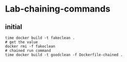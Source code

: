 # Lab-chaining-commands
## initial
```shell
time docker build -t fakeclean .
# get the value
docker rmi -f fakeclean
# chained run command
time docker build -t goodclean -f Dockerfile-chained .
```

